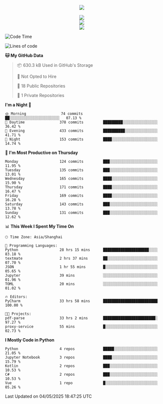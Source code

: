 <div align="center">
  <img src="https://readme-typing-svg.demolab.com?font=Zhi+Mang+Xing&size=40&pause=1000&color=000000&center=true&vCenter=true&lines=Baymax%E5%B0%8F%E6%8C%AF;Hello%20World"/><br/>
  <br/>
  <img src="https://skillicons.dev/icons?i=java,kotlin,python,c,cpp,html,css,javascript" /><br/>
  <img src="https://skillicons.dev/icons?i=spring,vue,pytorch,maven,gradle,mysql,sqlite,linux" /><br/>
  <img src="https://skillicons.dev/icons?i=idea,pycharm,webstorm,androidstudio,vscode,git,vim,md" /><br/>
</div>

<!--START_SECTION:waka-->
![Code Time](http://img.shields.io/badge/Code%20Time-887%20hrs%2050%20mins-blue)

![Lines of code](https://img.shields.io/badge/From%20Hello%20World%20I%27ve%20Written-6.1%20million%20lines%20of%20code-blue)

**🐱 My GitHub Data** 

> 📦 630.3 kB Used in GitHub's Storage 
 > 
> 🚫 Not Opted to Hire
 > 
> 📜 18 Public Repositories 
 > 
> 🔑 1 Private Repositories 
 > 
**I'm a Night 🦉** 

```text
🌞 Morning                74 commits          ██░░░░░░░░░░░░░░░░░░░░░░░   07.13 % 
🌆 Daytime                378 commits         █████████░░░░░░░░░░░░░░░░   36.42 % 
🌃 Evening                433 commits         ██████████░░░░░░░░░░░░░░░   41.71 % 
🌙 Night                  153 commits         ████░░░░░░░░░░░░░░░░░░░░░   14.74 % 
```
📅 **I'm Most Productive on Thursday** 

```text
Monday                   124 commits         ███░░░░░░░░░░░░░░░░░░░░░░   11.95 % 
Tuesday                  135 commits         ███░░░░░░░░░░░░░░░░░░░░░░   13.01 % 
Wednesday                165 commits         ████░░░░░░░░░░░░░░░░░░░░░   15.90 % 
Thursday                 171 commits         ████░░░░░░░░░░░░░░░░░░░░░   16.47 % 
Friday                   169 commits         ████░░░░░░░░░░░░░░░░░░░░░   16.28 % 
Saturday                 143 commits         ███░░░░░░░░░░░░░░░░░░░░░░   13.78 % 
Sunday                   131 commits         ███░░░░░░░░░░░░░░░░░░░░░░   12.62 % 
```


📊 **This Week I Spent My Time On** 

```text
🕑︎ Time Zone: Asia/Shanghai

💬 Programming Languages: 
Python                   28 hrs 15 mins      █████████████████████░░░░   83.18 % 
textmate                 2 hrs 37 mins       ██░░░░░░░░░░░░░░░░░░░░░░░   07.70 % 
JSON                     1 hr 55 mins        █░░░░░░░░░░░░░░░░░░░░░░░░   05.65 % 
Jupyter                  39 mins             ░░░░░░░░░░░░░░░░░░░░░░░░░   01.96 % 
TOML                     20 mins             ░░░░░░░░░░░░░░░░░░░░░░░░░   01.02 % 

🔥 Editors: 
PyCharm                  33 hrs 58 mins      █████████████████████████   100.00 % 

🐱‍💻 Projects: 
pdf-parse                33 hrs 2 mins       ████████████████████████░   97.27 % 
proxy-service            55 mins             █░░░░░░░░░░░░░░░░░░░░░░░░   02.73 % 
```

**I Mostly Code in Python** 

```text
Python                   4 repos             █████░░░░░░░░░░░░░░░░░░░░   21.05 % 
Jupyter Notebook         3 repos             ████░░░░░░░░░░░░░░░░░░░░░   15.79 % 
Kotlin                   2 repos             ███░░░░░░░░░░░░░░░░░░░░░░   10.53 % 
C#                       2 repos             ███░░░░░░░░░░░░░░░░░░░░░░   10.53 % 
Vue                      1 repo              █░░░░░░░░░░░░░░░░░░░░░░░░   05.26 % 
```




 Last Updated on 04/05/2025 18:47:25 UTC
<!--END_SECTION:waka-->





